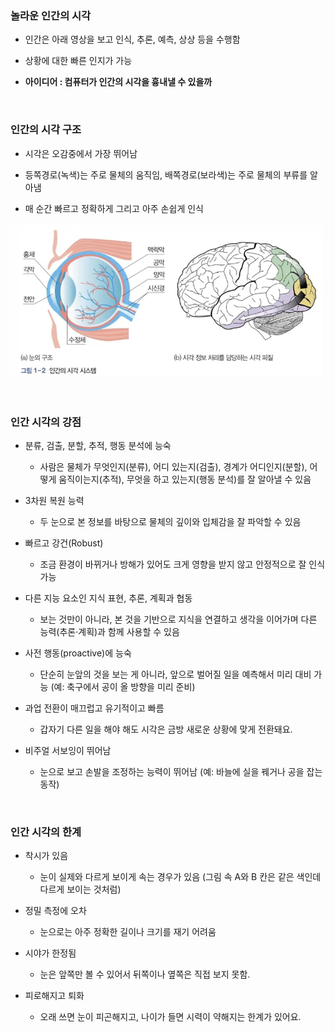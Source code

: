 ### 놀라운 인간의 시각

- 인간은 아래 영상을 보고 인식, 추론, 예측, 상상 등을 수행함

- 상황에 대한 빠른 인지가 가능

- **아이디어 : 컴퓨터가 인간의 시각을 흉내낼 수 있을까**

<br/>

### 인간의 시각 구조 

- 시각은 오감중에서 가장 뛰어남
 
- 등쪽경로(녹색)는 주로 물체의 움직임, 배쪽경로(보라색)는 주로 물체의 부류를 알아냄
    
- 매 순간 빠르고 정확하게 그리고 아주 손쉽게 인식

![System Resources](../../images/Computer%20Vision%20images/뇌구조.png)

<br/>

### 인간 시각의 강점

- 분류, 검출, 분할, 추적, 행동 분석에 능숙

    - 사람은 물체가 무엇인지(분류), 어디 있는지(검출), 경계가 어디인지(분할), 어떻게 움직이는지(추적), 무엇을 하고 있는지(행동 분석)를 잘 알아낼 수 있음

- 3차원 복원 능력

    - 두 눈으로 본 정보를 바탕으로 물체의 깊이와 입체감을 잘 파악할 수 있음

- 빠르고 강건(Robust)

    - 조금 환경이 바뀌거나 방해가 있어도 크게 영향을 받지 않고 안정적으로 잘 인식가능

- 다른 지능 요소인 지식 표현, 추론, 계획과 협동

    - 보는 것만이 아니라, 본 것을 기반으로 지식을 연결하고 생각을 이어가며 다른 능력(추론·계획)과 함께 사용할 수 있음

- 사전 행동(proactive)에 능숙

    - 단순히 눈앞의 것을 보는 게 아니라, 앞으로 벌어질 일을 예측해서 미리 대비 가능 (예: 축구에서 공이 올 방향을 미리 준비)

- 과업 전환이 매끄럽고 유기적이고 빠름

    - 갑자기 다른 일을 해야 해도 시각은 금방 새로운 상황에 맞게 전환돼요.

- 비주얼 서보잉이 뛰어남

    - 눈으로 보고 손발을 조정하는 능력이 뛰어남 (예: 바늘에 실을 꿰거나 공을 잡는 동작)

<br/>

### 인간 시각의 한계

- 착시가 있음

    - 눈이 실제와 다르게 보이게 속는 경우가 있음  (그림 속 A와 B 칸은 같은 색인데 다르게 보이는 것처럼)

- 정밀 측정에 오차

    - 눈으로는 아주 정확한 길이나 크기를 재기 어려움

- 시야가 한정됨

    - 눈은 앞쪽만 볼 수 있어서 뒤쪽이나 옆쪽은 직접 보지 못함.

- 피로해지고 퇴화

    - 오래 쓰면 눈이 피곤해지고, 나이가 들면 시력이 약해지는 한계가 있어요.
